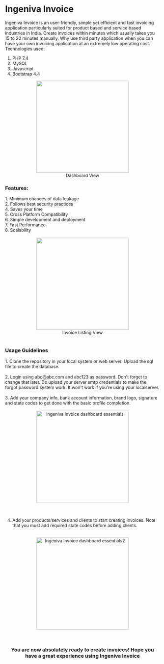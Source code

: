 # Ingeniva Invoice
Ingeniva Invoice is an user-friendly, simple yet efficient and fast invoicing application particularly suited for product based and service based industries in India. Create invoices within minutes which usually takes you 15 to 20 minutes manually. Why use third party application when you can have your own invoicing application at an extremely low operating cost. Technologies used:
  1. PHP 7.4
  2. MySQL
  3. Javascript
  4. Bootstrap 4.4

<div align="center"><img src="https://ingeniva.co.in/assets/img/invoice/pic2.png" height="300px"></div>
<div align="center">Dashboard View</div>

<h3>Features:</h3>
  1. Minimum chances of data leakage<br>
  2. Follows best security practices<br>
  4. Saves your time<br>
  5. Cross Platform Compatibility<br>
  6. Simple development and deployment<br>
  7. Fast Performance<br>
  8. Scalability<br><br>
  
<div align="center"><img src="https://ingeniva.co.in/assets/img/invoice/pic1.png" height="300px"></div>
<div align="center">Invoice Listing View</div>

<!--<div align="center"><img src="https://ingeniva.co.in/assets/img/invoice/0001.jpg" height="300px"></div>
<div align="center">Invoice Template</div>-->
<br>
<h3>Usage Guidelines</h3>
1. Clone the repository in your local system or web server. Upload the sql file to create the database.<br><br>
2. Login using abc@abc.com and abc123 as password. Don't forget to change that later. Do upload your server smtp credentials to make the forgot password system        work. It won't work if you're using your localserver.<br><br>
3. Add your company info, bank account information, brand logo, signature and state codes to get done with the basic profile completion.<br><br>

<div align="center"><img src="https://user-images.githubusercontent.com/76894046/117561113-798e4900-b0b1-11eb-8531-366244356599.jpg" height="300px" alt="Ingeniva  Invoice dashboard essentials"></div><br><br>

4. Add your products/services and clients to start creating invoices. Note that you must add required state codes before adding clients.
<br><br>
<div align="center"><img src="https://user-images.githubusercontent.com/76894046/117561289-2cab7200-b0b3-11eb-8adc-27165e5d63dc.jpg" height="300px" alt="Ingeniva  Invoice dashboard essentials2"></div><br><br>

<h3 align="center">You are now absolutely ready to create invoices! Hope you have a great experience using Ingeniva Invoice</h3>

